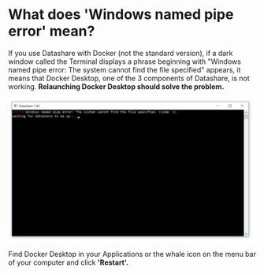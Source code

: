 # What does 'Windows named pipe error' mean?

If you use Datashare with Docker (not the standard version), if a dark window called the Terminal displays a phrase beginning with "Windows named pipe error: The system cannot find the file specified" appears, it means that Docker Desktop, one of the 3 components of Datashare, is not working. **Relaunching Docker Desktop should solve the problem.**

![](../../../.gitbook/assets/ds-1.15.PNG)

Find Docker Desktop in your Applications or the whale icon on the menu bar of your computer and click **'Restart'.**
